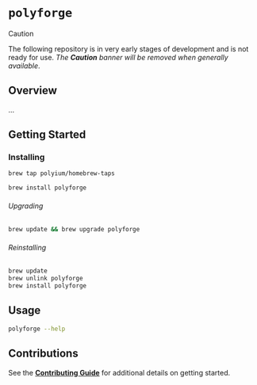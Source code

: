 # `polyforge`

> [!CAUTION]
> The following repository is in very early stages of development and is not ready for use. *The **Caution** banner will be removed when generally available*.

## Overview

...

## Getting Started

### Installing

```bash
brew tap polyium/homebrew-taps

brew install polyforge
```

###### Upgrading

```bash
brew update && brew upgrade polyforge
```

###### Reinstalling

```bash
brew update
brew unlink polyforge
brew install polyforge
```

## Usage

```bash
polyforge --help
```

## Contributions

See the [**Contributing Guide**](./CONTRIBUTING.md) for additional details on getting started.
